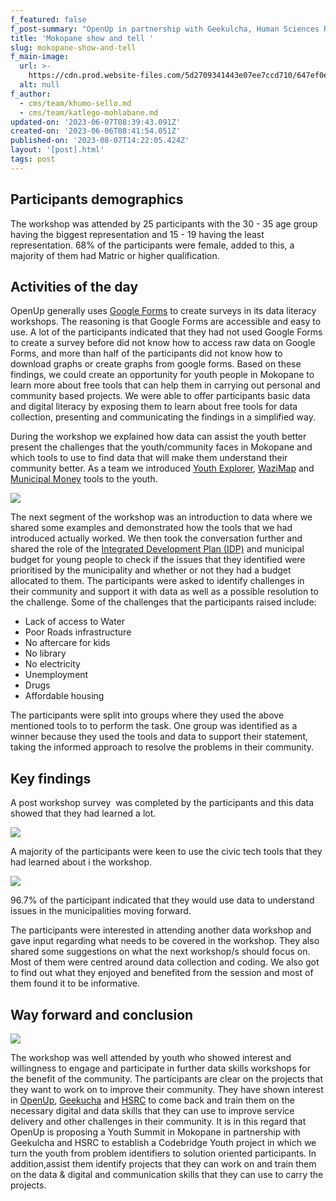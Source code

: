 ```yaml
---
f_featured: false
f_post-summary: "OpenUp in partnership with Geekulcha, Human Sciences Research Council (HSRC) and LP Dev Ecosystems hosted a data literacy workshop in Mokopane, Limpopo. The workshop took place on 22 April 2023 at Aletuke Community Care Center in Mokopane. The objectives of the workshop were to introduce the youth to basic data skills, and showcase how data can be used to tell an evidence based story with the intention to drive change in their communities. HSRC also showcased how data can be simplified and packaged using graphs to tell a story. The data literacy workshop is an activity under OpenUp’s Codebridge Youth project. To assess the impact of the data workshop, we created a pre and post workshop survey and asked the participants to complete it before and after the workshop.\_"
title: 'Mokopane show and tell '
slug: mokopane-show-and-tell
f_main-image:
  url: >-
    https://cdn.prod.website-files.com/5d2709341443e07ee7ccd710/647ef0e57f317f025a055846_WhatsApp%20Image%202023-04-22%20at%2011.51.25%20(3).jpg
  alt: null
f_author:
  - cms/team/khumo-sello.md
  - cms/team/katlego-mohlabane.md
updated-on: '2023-06-07T08:39:43.091Z'
created-on: '2023-06-06T08:41:54.051Z'
published-on: '2023-08-07T14:22:05.424Z'
layout: '[post].html'
tags: post
---
```


**Participants demographics** 
------------------------------

The workshop was attended by 25 participants with the 30 - 35 age group having the biggest representation and 15 - 19 having the least representation. 68% of the participants were female, added to this, a majority of them had Matric or higher qualification.

**Activities of the day**
-------------------------

OpenUp generally uses [Google Forms](https://www.google.com/forms/about/) to create surveys in its data literacy workshops. The reasoning is that Google Forms are accessible and easy to use. A lot of the participants indicated that they had not used Google Forms to create a survey before did not know how to access raw data on Google Forms, and more than half of the participants did not know how to download graphs or create graphs from google forms. Based on these findings, we could create an opportunity for youth people in Mokopane to learn more about free tools that can help them in carrying out personal and community based projects. We were able to offer participants basic data and digital literacy by exposing them to learn about free tools for data collection, presenting and communicating the findings in a simplified way.  

During the workshop we explained how data can assist the youth better present the challenges that the youth/community faces in Mokopane and which tools to use to find data that will make them understand their community better. As a team we introduced [Youth Explorer](https://www.youthexplorer.org.za/), [WaziMap](https://wazimap.co.za/) and [Municipal Money](https://municipalmoney.gov.za/) tools to the youth. 

![](https://uploads-ssl.webflow.com/5d2709341443e07ee7ccd710/647eef427f317f025a03ad3a_Phones.jpg)

The next segment of the workshop was an introduction to data where we shared some examples and demonstrated how the tools that we had introduced actually worked. We then took the conversation further and shared the role of the [Integrated Development Plan (IDP)](https://www.pa.org.za/blog/everything-you-need-know-about-integrated-developm) and municipal budget for young people to check if the issues that they identified were prioritised by the municipality and whether or not they had a budget allocated to them. The participants were asked to identify challenges in their community and support it with data as well as a possible resolution to the challenge. Some of the challenges that the participants raised include: 

*   Lack of access to Water
*   Poor Roads infrastructure 
*   No aftercare for kids  
*   No library 
*   No electricity  
*   Unemployment
*   Drugs
*   Affordable housing 

The participants were split into groups where they used the above mentioned tools to to perform the task. One group was identified as a winner because they used the tools and data to support their statement, taking the informed approach to resolve the problems in their community.

**Key findings**
----------------

A post workshop survey  was completed by the participants and this data showed that they had learned a lot. 

![](https://uploads-ssl.webflow.com/5d2709341443e07ee7ccd710/647eefe17f317f025a044e53_Chart%201.jpg)

A majority of the participants were keen to use the civic tech tools that they had learned about i the workshop.

![](https://uploads-ssl.webflow.com/5d2709341443e07ee7ccd710/647ef002b707a7b0f9746c07_Chart%202.jpg)

96.7% of the participant indicated that they would use data to understand issues in the municipalities moving forward.

The participants were interested in attending another data workshop and gave input regarding what needs to be covered in the workshop. They also shared some suggestions on what the next workshop/s should focus on. Most of them were centred around data collection and coding. We also got to find out what they enjoyed and benefited from the session and most of them found it to be informative.

**Way forward and conclusion** 
-------------------------------

![](https://uploads-ssl.webflow.com/5d2709341443e07ee7ccd710/647ef07fe05b12f6a5efcac2_People.jpg)

The workshop was well attended by youth who showed interest and willingness to engage and participate in further data skills workshops for the benefit of the community. The participants are clear on the projects that they want to work on to improve their community. They have shown interest in [OpenUp](https://openup.org.za/), [Geekucha](https://www.geekulcha.dev/) and [HSRC](https://hsrc.ac.za/) to come back and train them on the necessary digital and data skills that they can use to improve service delivery and other challenges in their community. It is in this regard that OpenUp is proposing a Youth Summit in Mokopane in partnership with Geekulcha and HSRC to establish a Codebridge Youth project in which we turn the youth from problem identifiers to solution oriented participants. In addition,assist them identify projects that they can work on and train them on the data & digital and communication skills that they can use to carry the projects.
